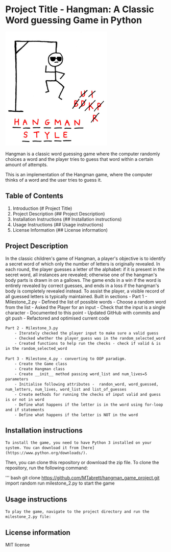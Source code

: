 # Project Title - Hangman: A Classic Word guessing Game in Python
![Alt text](hangman.png)

Hangman is a classic word guessing game where the computer randomly choices a word and the player tries to guess that word within a certain amount of attempts.

This is an implementation of the Hangman game, where the computer thinks of a word and the user tries to guess it.

## Table of Contents
1. Introduction (# Project Title)
2. Project Description (## Project Description)
3. Installation Instructions (## Installation instructions)
4. Usage Instructions (## Usage instructions)
5. License Information (## License information)

## Project Description
In the classic children's game of Hangman, a player's objective is to identify a secret word of which only the number of letters is originally revealed. In each round, the player guesses a letter of the alphabet: if it is present in the secret word, all instances are revealed; otherwise one of the hangman's body parts is drawn in on a gallows. The game ends in a win if the word is entirely revealed by correct guesses, and ends in a loss if the hangman's body is completely revealed instead. To assist the player, a visible record of all guessed letters is typically maintained.
Built in sections -
    Part 1 - Milestone_2.py
        - Defined the list of possible words
        - Choose a random word from the list
        - Asked the Player for an input
        - Check that the input is a single character
        - Documented to this point
        - Updated GitHub with commits and git push
        - Refactored and optimised current code
    
    Part 2 - Milestone_3.py
        - Iterately checked the player input to make sure a valid guess
        - Checked whether the player_guess was in the random_selected_word
        - Created functions to help run the checks - check if valid & is in the random_selected_word

    Part 3 - Milestone_4.py - converting to OOP paradigm.
        - Create the Game class
        - Create Hangman class
        - Create __init__ method passing word_list and num_lives=5 parameters
        - Initialise following attributes -  randon_word, word_guessed, num_letters, num_lives, word_list and list_of_guesses
        - Create methods for running the checks of input valid and guess is or not in word
        - Define what happens if the letter is in the word using for-loop and if statements
        - Define what happens if the letter is NOT in the word


## Installation instructions
    To install the game, you need to have Python 3 installed on your system. You can download it from [here](https://www.python.org/downloads/).

Then, you can clone this repository or download the zip file. To clone the repository, run the following command:

''' bash
git clone https://github.com/MTabrett/hangman_game_project.git
import random
run milestone_2.py to start the game

## Usage instructions
    To play the game, navigate to the project directory and run the milestone_2.py file:


## License information
MIT license